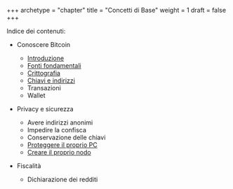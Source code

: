 +++
archetype = "chapter"
title = "Concetti di Base"
weight = 1
draft = false
+++

Indice dei contenuti:

- Conoscere Bitcoin
	- [Introduzione](https://trama81.github.io/bitcoin/1_teoria_base/1_conoscere_bitcoin/1_introduzione/index.html)
	- [Fonti fondamentali](https://trama81.github.io/bitcoin/1_teoria_base/1_conoscere_bitcoin/2_fonti_fondamentali/index.html)
	- [Crittografia](https://trama81.github.io/bitcoin/1_teoria_base/1_conoscere_bitcoin/3_crittografia/index.html)
	- [Chiavi e indirizzi](https://trama81.github.io/bitcoin/1_teoria_base/1_conoscere_bitcoin/4_chiavi_e_indirizzi/index.html)
	- Transazioni
	- Wallet
	
- Privacy e sicurezza
	- Avere indirizzi anonimi
	- Impedire la confisca
	- Conservazione delle chiavi
	- [Proteggere il proprio PC](https://trama81.github.io/bitcoin/1_teoria_base/2_privacy_e_sicurezza/4_proteggere_il_proprio_pc/index.html)
	- [Creare il proprio nodo](https://trama81.github.io/bitcoin/1_teoria_base/2_privacy_e_sicurezza/5_creare_il_proprio_nodo/index.html)
	
- Fiscalità
	- Dichiarazione dei redditi

